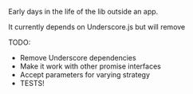 Early days in the life of the lib outside an app.

It currently depends on Underscore.js but will remove

TODO:
* Remove Underscore dependencies
* Make it work with other promise interfaces
* Accept parameters for varying strategy
* TESTS!
